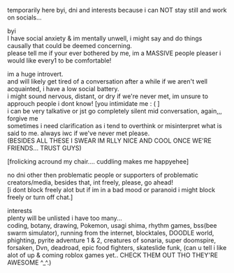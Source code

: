 temporarily here byi, dni and interests because i can NOT stay still and work on socials... 

byi                                                                                                                                                                                         
I have social anxiety & im mentally unwell, i might say and do things causally that could be deemed concerning.                                                                            
please tell me if your ever bothered by me, im a MASSIVE people pleaser i would like every1 to be comfortable! 

im a huge introvert.  
and will likely get tired of a conversation after a while if we aren't well acquainted, i have a low social battery.                                                                      
i might sound nervous, distant, or dry if we're never met, im unsure to approuch people i dont know! [you intimidate me : ( ]                                                             
i can be very talkative or jst go completely silent mid conversation, again,,, forgive me                                                                                    
sometimes i need clarification as i tend to overthink or misinterpret what is said to me. always iwc if we've never met please.                                                           
(BESIDES ALL THESE I SWEAR IM RLLY NICE AND COOL ONCE WE'RE FRIENDS... TRUST GUYS)

 [frolicking acround my chair.... cuddling makes me happyehee]                                                                                                                                                                              
                                                                                                                                                                                        
no dni other then problematic people or supporters of problematic creators/media, besides that, int freely, please, go ahead!                                                                                                                       
[i dont block freely alot but if im in a bad mood or paranoid i might block freely or turn off chat.]

interests                                                                                                                                                                                 
plenty will be unlisted i have too many...                                                                                                                                                  
coding, botany, drawing, Pokemon, usagi shima, rhythm games, bss(bee swarm simulator), running from the internet, blocktales, DOODLE world, phighting, pyrite adventure 1 & 2, creatures of sonaria, super doomspire, forsaken, Dvn, deadroad, epic food fighters, skateslide funk, (can u tell i like alot of up & coming roblox games yet.. CHECK THEM OUT THO THEY'RE AWESOME ^_^.)
